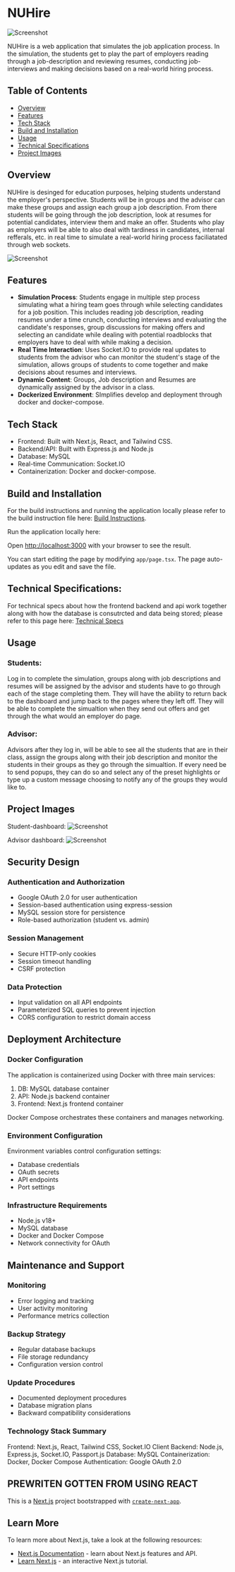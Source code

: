 # NUHire

![Screenshot](/project-screenshots/NUHireImageCuter.png)

NUHire is a web application that simulates the job application process. In the simulation, the students get to play the part of employers reading through a job-description and reviewing resumes, conducting job-interviews and making decisions based on a real-world hiring process.

## Table of Contents
- [Overview](#overview)
- [Features](#features)
- [Tech Stack](#tech-stack)
- [Build and Installation](#build-and-installation)
- [Usage](#usage)
- [Technical Specifications](#technical-specifications)
- [Project Images](#project-images)


## Overview

NUHire is desinged for education purposes, helping students understand the employer's perspective. Students will be in groups and the advisor can make these groups and assign each group a job description. From there students will be going through the job description, look at resumes for potential candidates, interview them and make an offer. Students who play as employers will be able to also deal with tardiness in candidates, internal refferals, etc. in real time to simulate a real-world hiring process faciliatated through web sockets. 

![Screenshot](/project-screenshots/landing_page.png)

## Features

- **Simulation Process**: Students engage in multiple step process simulating what a hiring team goes through while selecting candidates for a job position. This includes reading job description, reading resumes under a time crunch, conducting interviews and evaluating the candidate's responses, group discussions for making offers and selecting an candidate while dealing with potential roadblocks that employers have to deal with while making a decision. 
- **Real Time Interaction**: Uses Socket.IO to provide real updates to students from the advisor who can monitor the student's stage of the simulation, allows groups of students to come together and make decisions about resumes and interviews.
- **Dynamic Content**: Groups, Job description and Resumes are dynamically assigned by the advisor in a class.
- **Dockerized Environment**: SImplifies develop and deployment through docker and docker-compose.

## Tech Stack
- Frontend: Built with Next.js, React, and Tailwind CSS.
- Backend/API: Built with Express.js and Node.js 
- Database: MySQL
- Real-time Communication: Socket.IO
- Containerization: Docker and docker-compose. 

## Build and Installation 

For the build instructions and running the application locally please refer to the build instruction file here: [Build Instructions](BUILD.md). 

Run the application locally here:

Open [http://localhost:3000](http://localhost:3000) with your browser to see the result.

You can start editing the page by modifying `app/page.tsx`. The page auto-updates as you edit and save the file.

## Technical Specifications: 

For technical specs about how the frontend backend and api work together along with how the database is consutrcted and data being stored; please refer to this page here: [Technical Specs](TECHNICAL_SPECS.md)

## Usage

### Students: 
Log in to complete the simulation, groups along with job descriptions and resumes will be assigned by the advisor and students have to go through each of the stage completing them. They will have the ability to return back to the dashboard and jump back to the pages where they left off. They will be able to complete the simualtion when they send out offers and get through the what would an employer do page. 

### Advisor: 
Advisors after they log in, will be able to see all the students that are in their class, assign the groups along with their job description and monitor the students in their groups as they go through the simualtion. If every need be to send popups, they can do so and select any of the preset highlights or type up a custom message choosing to notify any of the groups they would like to. 

## Project Images

Student-dashboard: 
![Screenshot](/project-screenshots/student_dashboard.png)

Advisor dashboard: 
![Screenshot](/project-screenshots/advisor_dashboard.png)

## Security Design

### Authentication and Authorization

- Google OAuth 2.0 for user authentication
- Session-based authentication using express-session
- MySQL session store for persistence
- Role-based authorization (student vs. admin)

### Session Management

- Secure HTTP-only cookies
- Session timeout handling
- CSRF protection

### Data Protection

- Input validation on all API endpoints
- Parameterized SQL queries to prevent injection
- CORS configuration to restrict domain access

## Deployment Architecture

### Docker Configuration
The application is containerized using Docker with three main services:

1. DB: MySQL database container
2. API: Node.js backend container
3. Frontend: Next.js frontend container

Docker Compose orchestrates these containers and manages networking.

### Environment Configuration

Environment variables control configuration settings:

- Database credentials
- OAuth secrets
- API endpoints
- Port settings

### Infrastructure Requirements

- Node.js v18+
- MySQL database
- Docker and Docker Compose
- Network connectivity for OAuth

## Maintenance and Support

### Monitoring

- Error logging and tracking
- User activity monitoring
- Performance metrics collection

### Backup Strategy

- Regular database backups
- File storage redundancy
- Configuration version control

### Update Procedures

- Documented deployment procedures
- Database migration plans
- Backward compatibility considerations

###  Technology Stack Summary

Frontend: Next.js, React, Tailwind CSS, Socket.IO Client
Backend: Node.js, Express.js, Socket.IO, Passport.js
Database: MySQL
Containerization: Docker, Docker Compose
Authentication: Google OAuth 2.0

## PREWRITEN GOTTEN FROM USING REACT
This is a [Next.js](https://nextjs.org) project bootstrapped with [`create-next-app`](https://nextjs.org/docs/app/api-reference/cli/create-next-app).

## Learn More

To learn more about Next.js, take a look at the following resources:

- [Next.js Documentation](https://nextjs.org/docs) - learn about Next.js features and API.
- [Learn Next.js](https://nextjs.org/learn) - an interactive Next.js tutorial.

